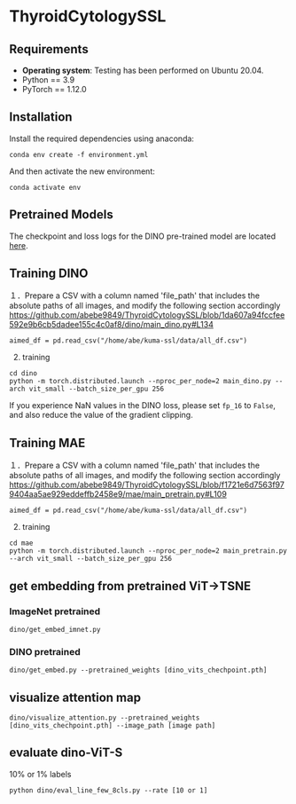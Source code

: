# ThyroidCytologySSL


## Requirements
- **Operating system**: Testing has been performed on Ubuntu 20.04.
- Python == 3.9
- PyTorch == 1.12.0

## Installation

Install the required dependencies using anaconda:

```
conda env create -f environment.yml
```

And then activate the new environment:

```
conda activate env
```
## Pretrained Models
The checkpoint and loss logs for the DINO pre-trained model are located [here](https://www.kaggle.com/datasets/abebe9849/kumadinoe300s). 
## Training DINO

１．Prepare a CSV with a column named 'file_path' that includes the absolute paths of all images, and modify the following section accordingly
https://github.com/abebe9849/ThyroidCytologySSL/blob/1da607a94fccfee592e9b6cb5dadee155c4c0af8/dino/main_dino.py#L134
```
aimed_df = pd.read_csv("/home/abe/kuma-ssl/data/all_df.csv")
```
2. training 
```
cd dino
python -m torch.distributed.launch --nproc_per_node=2 main_dino.py --arch vit_small --batch_size_per_gpu 256
```
If you experience NaN values in the DINO loss, please set `fp_16` to `False`, and also reduce the value of the gradient clipping.


## Training MAE
１．Prepare a CSV with a column named 'file_path' that includes the absolute paths of all images, and modify the following section accordingly
https://github.com/abebe9849/ThyroidCytologySSL/blob/f1721e6d7563f979404aa5ae929eddeffb2458e9/mae/main_pretrain.py#L109

```
aimed_df = pd.read_csv("/home/abe/kuma-ssl/data/all_df.csv")
```
2. training 
```
cd mae
python -m torch.distributed.launch --nproc_per_node=2 main_pretrain.py --arch vit_small --batch_size_per_gpu 256
```

## get embedding from pretrained ViT→TSNE

### ImageNet pretrained
```
dino/get_embed_imnet.py
```
### DINO pretrained
```
dino/get_embed.py --pretrained_weights [dino_vits_chechpoint.pth]
```

## visualize attention map

```
dino/visualize_attention.py --pretrained_weights [dino_vits_chechpoint.pth] --image_path [image path]
```

## evaluate dino-ViT-S

10% or 1% labels
```
python dino/eval_line_few_8cls.py --rate [10 or 1]
```










